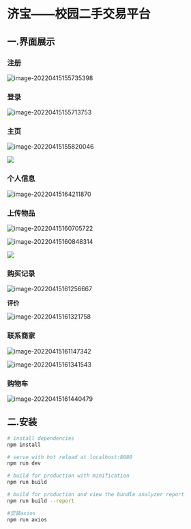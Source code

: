 # 济宝——校园二手交易平台

## 一.界面展示

### 注册

![image-20220415155735398](readmeImage/image-20220415155735398.png)

### 登录

![image-20220415155713753](readmeImage/image-20220415155713753.png)

### 主页

![image-20220415155820046](readmeImage/image-20220415155820046.png)

![](readmeImage/b5e98579-19da-4f4b-a9d9-1eea863322e2.png)
### 个人信息

![image-20220415164211870](readmeImage/image-20220415164211870.png)

### 上传物品

![image-20220415160705722](readmeImage/image-20220415160705722.png)

![image-20220415160848314](readmeImage/image-20220415160848314.png)



![](readmeImage/6847b89a-468e-48a4-ae3e-a21d7fe8cd82.png)

### 购买记录

![image-20220415161256667](readmeImage/image-20220415161256667.png)

**评价**

![image-20220415161321758](readmeImage/image-20220415161321758.png)

### 联系商家

![image-20220415161147342](readmeImage/image-20220415161147342.png)

![image-20220415161341543](readmeImage/image-20220415161341543.png)

### 购物车

![image-20220415161440479](readmeImage/image-20220415161440479.png)

## 二.安装

``` bash
# install dependencies
npm install

# serve with hot reload at localhost:8080
npm run dev

# build for production with minification
npm run build

# build for production and view the bundle analyzer report
npm run build --report

#安装axios
npm run axios
```



